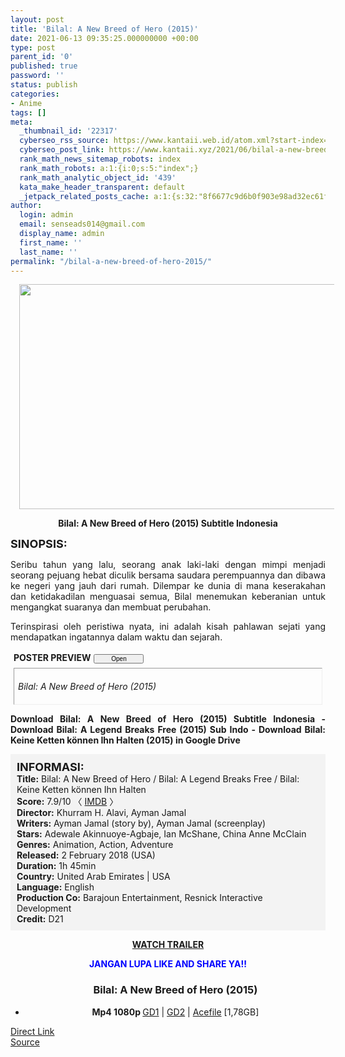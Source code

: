 ```yaml
---
layout: post
title: 'Bilal: A New Breed of Hero (2015)'
date: 2021-06-13 09:35:25.000000000 +00:00
type: post
parent_id: '0'
published: true
password: ''
status: publish
categories:
- Anime
tags: []
meta:
  _thumbnail_id: '22317'
  cyberseo_rss_source: https://www.kantaii.web.id/atom.xml?start-index=1&max-results=150
  cyberseo_post_link: https://www.kantaii.xyz/2021/06/bilal-a-new-breed-of-her-2015.html
  rank_math_news_sitemap_robots: index
  rank_math_robots: a:1:{i:0;s:5:"index";}
  rank_math_analytic_object_id: '439'
  kata_make_header_transparent: default
  _jetpack_related_posts_cache: a:1:{s:32:"8f6677c9d6b0f903e98ad32ec61f8deb";a:2:{s:7:"expires";i:1650820129;s:7:"payload";a:0:{}}}
author:
  login: admin
  email: senseads014@gmail.com
  display_name: admin
  first_name: ''
  last_name: ''
permalink: "/bilal-a-new-breed-of-hero-2015/"
---
```

<div class="separator" style="clear: both; text-align: center;"><a href="https://1.bp.blogspot.com/-62pJoBCqPfQ/YMXIB4phRxI/AAAAAAAAEhw/yUxzaVKhnps4s5S16bB1iI7KJSilz2gdQCLcBGAsYHQ/s1280/Bilal%2B-%2BA%2BNew%2BBreed%2Bof%2BHero%2B%25282015%2529%2Bb.jpg" style="margin-left: 1em; margin-right: 1em;"><img border="0" data-original-height="720" data-original-width="1280" height="360" src="{{ site.baseurl }}/assets/2021/06/Bilal%2B-%2BA%2BNew%2BBreed%2Bof%2BHero%2B%25282015%2529%2Bb.jpg" width="640" /></a></div>
<p>
<div style="text-align: center;"><b>Bilal: A New Breed of Hero (2015) Subtitle Indonesia</b></p>
</div>
<p><b><span style="font-size: large;">SINOPSIS:</span></b>
<div style="text-align: justify;">Seribu tahun yang lalu, seorang anak laki-laki dengan mimpi menjadi seorang pejuang hebat diculik bersama saudara perempuannya dan dibawa ke negeri yang jauh dari rumah. Dilempar ke dunia di mana keserakahan dan ketidakadilan menguasai semua, Bilal menemukan keberanian untuk mengangkat suaranya dan membuat perubahan.</p>
<p>Terinspirasi oleh peristiwa nyata, ini adalah kisah pahlawan sejati yang mendapatkan ingatannya dalam waktu dan sejarah.</p>
<p><a name="more"></a>
<div>
<div style="margin: 5px;">
<div class="smallfont" style="margin-bottom: 2px;"><span style="font-weight: bold;">POSTER PREVIEW</span><input onclick="if (this.parentNode.parentNode.getElementsByTagName('div')[1].getElementsByTagName('div')[0].style.display != '') { this.parentNode.parentNode.getElementsByTagName('div')[1].getElementsByTagName('div')[0].style.display = ''; this.innerText = ''; this.value = ' Close..'; } else { this.parentNode.parentNode.getElementsByTagName('div')[1].getElementsByTagName('div')[0].style.display = 'none'; this.innerText = ''; this.value = ' Clik Here'; }" style="font-size: 10px; margin: 5px; padding: 0px; width: 80px;" type="button" value="Open" /></div>
<div class="alt2" style="border: 1px inset; margin: 0px; padding: 6px;">
<div style="display: none;">
<div class="separator" style="clear: both; text-align: center;"><a href="https://1.bp.blogspot.com/-f2Q3ODOZInU/YMXID-ZFZkI/AAAAAAAAEh4/U8LLT6rqaucWIoHWq5pTuxgMMxmHHhOzQCLcBGAsYHQ/s1440/Bilal%2B-%2BA%2BNew%2BBreed%2Bof%2BHero%2B%25282015%2529%2Bd.jpg" style="margin-left: 1em; margin-right: 1em;"><img border="0" data-original-height="1440" data-original-width="960" height="640" src="{{ site.baseurl }}/assets/2021/06/Bilal%2B-%2BA%2BNew%2BBreed%2Bof%2BHero%2B%25282015%2529%2Bd.jpg" width="426" /></a></div>
<p>
<div class="separator" style="clear: both; text-align: center;"><a href="https://1.bp.blogspot.com/-DkMeuK8erdU/YMXIB8QbUFI/AAAAAAAAEh0/dgSYA-_r1A0iNgmXUIJhbi_KcJYP2WKOQCLcBGAsYHQ/s1600/Bilal%2B-%2BA%2BNew%2BBreed%2Bof%2BHero%2B%25282015%2529%2Bc.jpg" style="margin-left: 1em; margin-right: 1em;"><img border="0" data-original-height="1600" data-original-width="1083" height="640" src="{{ site.baseurl }}/assets/2021/06/Bilal%2B-%2BA%2BNew%2BBreed%2Bof%2BHero%2B%25282015%2529%2Bc.jpg" width="434" /></a></div>
<p>
<div class="separator" style="clear: both; text-align: center;"><a href="https://1.bp.blogspot.com/-62pJoBCqPfQ/YMXIB4phRxI/AAAAAAAAEhw/yUxzaVKhnps4s5S16bB1iI7KJSilz2gdQCLcBGAsYHQ/s1280/Bilal%2B-%2BA%2BNew%2BBreed%2Bof%2BHero%2B%25282015%2529%2Bb.jpg" style="margin-left: 1em; margin-right: 1em;"><img border="0" data-original-height="720" data-original-width="1280" height="360" src="{{ site.baseurl }}/assets/2021/06/Bilal%2B-%2BA%2BNew%2BBreed%2Bof%2BHero%2B%25282015%2529%2Bb.jpg" width="640" /></a></div>
<p>
<div class="separator" style="clear: both; text-align: center;"><a href="https://1.bp.blogspot.com/-218ivUVjNRI/YMXIB2UQSuI/AAAAAAAAEhs/tpgjeRNTXzYG_KwJ3nkaXqVXvNlQ06_2QCLcBGAsYHQ/s800/Bilal%2B-%2BA%2BNew%2BBreed%2Bof%2BHero%2B%25282015%2529%2Ba.jpg" style="margin-left: 1em; margin-right: 1em;"><img border="0" data-original-height="480" data-original-width="800" height="384" src="{{ site.baseurl }}/assets/2021/06/Bilal%2B-%2BA%2BNew%2BBreed%2Bof%2BHero%2B%25282015%2529%2Ba.jpg" width="640" /></a></div>
</div>
<p><em>Bilal: A New Breed of Hero (2015)</em></div>
</div>
</div>
<p><b>Download Bilal: A New Breed of Hero (2015) Subtitle Indonesia - Download Bilal: A Legend Breaks Free (2015) Sub Indo - Download Bilal: Keine Ketten können Ihn Halten (2015) in Google Drive</b></div>
<p>
<div style="background-color: #f3f3f3; padding: 10px; text-align: left;"><b><span style="font-size: large;">INFORMASI:</span></b><br /><b>Title:</b> Bilal: A New Breed of Hero / Bilal: A Legend Breaks Free / Bilal: Keine Ketten können Ihn Halten<br /><b>Score:</b> 7.9/10 〈 <a href="https://www.imdb.com/title/tt3576728/" target="_blank" rel="noopener">IMDB</a> 〉<br /><b>Director:</b> Khurram H. Alavi, Ayman Jamal<br /><b>Writers:</b> Ayman Jamal (story by), Ayman Jamal (screenplay)<br /><b>Stars:</b> Adewale Akinnuoye-Agbaje, Ian McShane, China Anne McClain<br /><b>Genres:</b> Animation, Action, Adventure<br /><b>Released:</b> 2 February 2018 (USA)<br /><b>Duration:</b> 1h 45min<br /><b>Country:</b> United Arab Emirates | USA<br /><b>Language:</b> English<br /><b>Production Co:</b> Barajoun Entertainment, Resnick Interactive Development<br /><b>Credit:</b> D21</div>
<p>
<div style="text-align: center;"><b><a href="https://youtu.be/xdOgym7MLAU" target="_blank" rel="noopener">WATCH TRAILER</a></b></div>
<p>
<div style="text-align: center;"><b><span style="color: blue;">JANGAN LUPA LIKE AND SHARE YA!!</span></b>
<div class="dl">
<ul />
<h3 style="text-align: center;">Bilal: A New Breed of Hero (2015)</h3>
<li style="text-align: center;"><b>Mp4 1080p </b><a href="https://apk.miuiku.com/UpgorKh9KW" target="_blank" rel="noopener">GD1</a> | <a href="https://semawur.com/r7HHG" target="_blank" rel="noopener">GD2</a> | <a href="https://semawur.com/bC1YtvC" target="_blank" rel="noopener">Acefile</a> [1,78GB]</li>
</div>
</div>
<link rel="stylesheet" href="https://cdnjs.cloudflare.com/ajax/libs/font-awesome/4.7.0/css/font-awesome.min.css" />
<div class="divbtn"> <a href="https://handymansurrender.com/fihup8buzv?key=94550f7ce39444073321dde3b8782f97" class="btn"><i class="fa fa-download"></i> Direct Link</a> <br /><a href="https://www.kantaii.xyz/2021/06/bilal-a-new-breed-of-her-2015.html">Source</a> </div>
